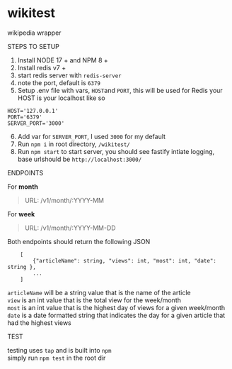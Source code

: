# wikitest
wikipedia wrapper

STEPS TO SETUP
1. Install NODE 17 + and NPM 8 +
2. Install redis v7 + 
3. start redis server with `redis-server`
4. note the port, default is `6379`
5. Setup .env file with vars, `HOST`and `PORT`, this will be used for Redis your HOST is your localhost like so
```
HOST='127.0.0.1'
PORT='6379'
SERVER_PORT='3000'
```
6. Add var for `SERVER_PORT`, I used `3000` for my default 
7. Run `npm i` in root directory, `/wikitest/`
8. Run `npm start` to start server, you should see fastify intiate logging, base urlshould be `http://localhost:3000/`

ENDPOINTS

For **month**
>URL: /v1/month/:YYYY-MM

For **week**
>URL: /v1/month/:YYYY-MM-DD

Both endpoints should return the following JSON
```
    [
        {"articleName": string, "views": int, "most": int, "date": string },
        ...
    ]
```
`articleName` will be a string value that is the name of the article  
`view` is an int value that is the total view for the week/month  
`most` is an int value that is the highest day of views for a given week/month  
`date` is a date formatted string that indicates the day for a given article that had the highest views  


TEST

testing uses `tap` and is built into `npm`  
simply run `npm test` in the root dir  
